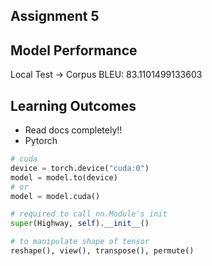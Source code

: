 ## Assignment 5

<!-- ### Section 1
(a) Convolutional architectures can only work on fixed inputs as they produce fixed outputs. The fully connected layers in a CNN can only work with weights and inputs of fixed size.
<br>
(b) The smallest possible size that m_word can have is 1. However, since we are adding a start and end token to each word, the smallest size is 3. In order for a window of kernel size 5 to exist, the padding required will be of size 1.
Thus, padding_size = 1. (1 on each side)
<br>
(c) 
<br>
(d)
 -->

## Model Performance
Local Test -> Corpus BLEU: 83.1101499133603
<br>

## Learning Outcomes
- Read docs completely!!
- Pytorch
```python
# cuda
device = torch.device("cuda:0")
model = model.to(device)
# or
model = model.cuda()

# required to call nn.Module's init
super(Highway, self).__init__()

# to manipulate shape of tensor
reshape(), view(), transpose(), permute()
```
